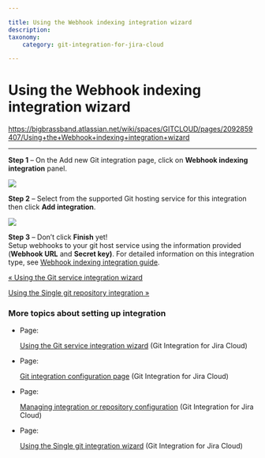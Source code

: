 ```yaml
---

title: Using the Webhook indexing integration wizard
description:
taxonomy:
    category: git-integration-for-jira-cloud

---
```



# Using the Webhook indexing integration wizard

<https://bigbrassband.atlassian.net/wiki/spaces/GITCLOUD/pages/2092859407/Using+the+Webhook+indexing+integration+wizard>

* * *

**Step 1** – On the Add new Git integration page, click on **Webhook indexing integration** panel.

![](https://bigbrassband.atlassian.net/wiki/download/attachments/2092859407/gitcloud-managed-ui-webhook-idx-sel.png?version=1&modificationDate=1647942823579&cacheVersion=1&api=v2)

  
**Step 2** – Select from the supported Git hosting service for this integration then click **Add integration**.

![](https://bigbrassband.atlassian.net/wiki/download/attachments/2092859407/gitcloud-managed-ui-add-new-whidx-sel-repo.png?version=1&modificationDate=1647943049922&cacheVersion=1&api=v2)

  
**Step 3** – Don’t click **Finish** yet!  
Setup webhooks to your git host service using the information provided (**Webhook URL** and **Secret key)**. For detailed information on this integration type, see [Webhook indexing integration guide](/wiki/spaces/GITCLOUD/pages/1508081882/Webhook+indexing+integration).

  

[« Using the Git service integration wizard](/wiki/spaces/GITCLOUD/pages/1923024112/Using+the+Git+service+integration+wizard)

[Using the Single git repository integration »](/wiki/spaces/GITCLOUD/pages/1923024154/Using+the+Single+git+integration+wizard)

### More topics about setting up integration

*   Page:
    
    [Using the Git service integration wizard](/wiki/spaces/GITCLOUD/pages/1923024112/Using+the+Git+service+integration+wizard) (Git Integration for Jira Cloud)
    
*   Page:
    
    [Git integration configuration page](/wiki/spaces/GITCLOUD/pages/1923024023/Git+integration+configuration+page) (Git Integration for Jira Cloud)
    
*   Page:
    
    [Managing integration or repository configuration](/wiki/spaces/GITCLOUD/pages/1923024455/Managing+integration+or+repository+configuration) (Git Integration for Jira Cloud)
    
*   Page:
    
    [Using the Single git integration wizard](/wiki/spaces/GITCLOUD/pages/1923024154/Using+the+Single+git+integration+wizard) (Git Integration for Jira Cloud)